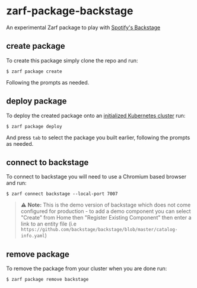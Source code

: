 # zarf-package-backstage

An experimental Zarf package to play with [Spotify's Backstage](https://backstage.spotify.com/)

## create package

To create this package simply clone the repo and run:

```shell
$ zarf package create
```

Following the prompts as needed.

## deploy package

To deploy the created package onto an [initialized Kubernetes cluster](https://docs.zarf.dev/docs/zarf-tutorials/initializing-a-k8s-cluster) run:

```shell
$ zarf package deploy
```

And press `tab` to select the package you built earlier, following the prompts as needed.

## connect to backstage

To connect to backstage you will need to use a Chromium based browser and run:

```shell
$ zarf connect backstage --local-port 7007
```

> :warning: **Note:** This is the demo version of backstage which does not come configured for production - to add a demo component you can select "Create" from Home then "Register Existing Component" then enter a link to an entity file (i.e `https://github.com/backstage/backstage/blob/master/catalog-info.yaml`)

## remove package

To remove the package from your cluster when you are done run:

```shell
$ zarf package remove backstage
```
